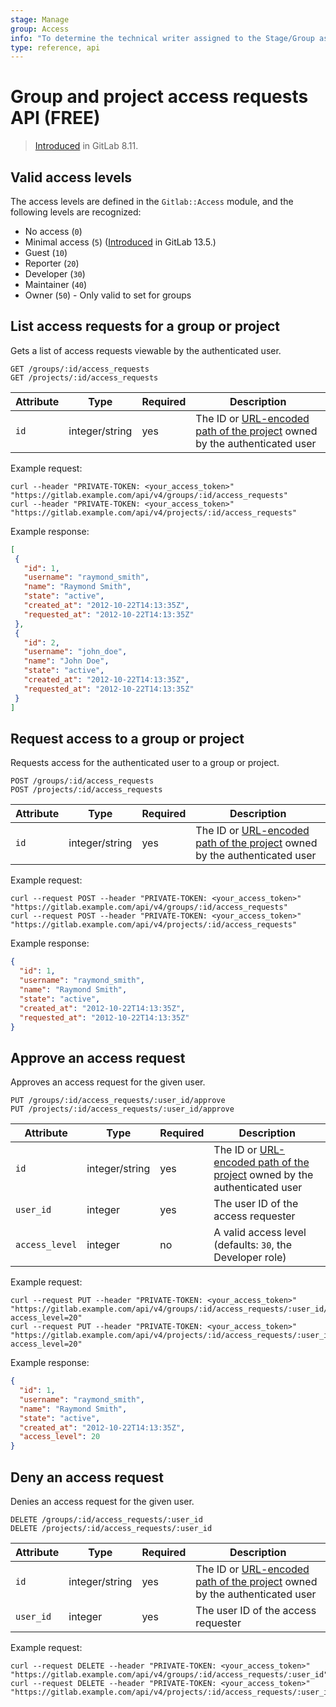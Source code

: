 ```yaml
---
stage: Manage
group: Access
info: "To determine the technical writer assigned to the Stage/Group associated with this page, see https://about.gitlab.com/handbook/engineering/ux/technical-writing/#assignments"
type: reference, api
---
```


# Group and project access requests API **(FREE)**

> [Introduced](https://gitlab.com/gitlab-org/gitlab-foss/-/issues/18583) in GitLab 8.11.

## Valid access levels

The access levels are defined in the `Gitlab::Access` module, and the
following levels are recognized:

- No access (`0`)
- Minimal access (`5`) ([Introduced](https://gitlab.com/gitlab-org/gitlab/-/issues/220203) in GitLab 13.5.)
- Guest (`10`)
- Reporter (`20`)
- Developer (`30`)
- Maintainer (`40`)
- Owner (`50`) - Only valid to set for groups

## List access requests for a group or project

Gets a list of access requests viewable by the authenticated user.

```plaintext
GET /groups/:id/access_requests
GET /projects/:id/access_requests
```

| Attribute | Type           | Required | Description |
| --------- | -------------- | -------- | ----------- |
| `id`      | integer/string | yes      | The ID or [URL-encoded path of the project](index.md#namespaced-path-encoding) owned by the authenticated user |

Example request:

```shell
curl --header "PRIVATE-TOKEN: <your_access_token>" "https://gitlab.example.com/api/v4/groups/:id/access_requests"
curl --header "PRIVATE-TOKEN: <your_access_token>" "https://gitlab.example.com/api/v4/projects/:id/access_requests"
```

Example response:

```json
[
 {
   "id": 1,
   "username": "raymond_smith",
   "name": "Raymond Smith",
   "state": "active",
   "created_at": "2012-10-22T14:13:35Z",
   "requested_at": "2012-10-22T14:13:35Z"
 },
 {
   "id": 2,
   "username": "john_doe",
   "name": "John Doe",
   "state": "active",
   "created_at": "2012-10-22T14:13:35Z",
   "requested_at": "2012-10-22T14:13:35Z"
 }
]
```

## Request access to a group or project

Requests access for the authenticated user to a group or project.

```plaintext
POST /groups/:id/access_requests
POST /projects/:id/access_requests
```

| Attribute | Type           | Required | Description |
| --------- | -------------- | -------- | ----------- |
| `id`      | integer/string | yes      | The ID or [URL-encoded path of the project](index.md#namespaced-path-encoding) owned by the authenticated user |

Example request:

```shell
curl --request POST --header "PRIVATE-TOKEN: <your_access_token>" "https://gitlab.example.com/api/v4/groups/:id/access_requests"
curl --request POST --header "PRIVATE-TOKEN: <your_access_token>" "https://gitlab.example.com/api/v4/projects/:id/access_requests"
```

Example response:

```json
{
  "id": 1,
  "username": "raymond_smith",
  "name": "Raymond Smith",
  "state": "active",
  "created_at": "2012-10-22T14:13:35Z",
  "requested_at": "2012-10-22T14:13:35Z"
}
```

## Approve an access request

Approves an access request for the given user.

```plaintext
PUT /groups/:id/access_requests/:user_id/approve
PUT /projects/:id/access_requests/:user_id/approve
```

| Attribute      | Type           | Required | Description |
| -------------- | -------------- | -------- | ----------- |
| `id`           | integer/string | yes      | The ID or [URL-encoded path of the project](index.md#namespaced-path-encoding) owned by the authenticated user |
| `user_id`      | integer        | yes      | The user ID of the access requester                                                                             |
| `access_level` | integer        | no       | A valid access level (defaults: `30`, the Developer role)                                                   |

Example request:

```shell
curl --request PUT --header "PRIVATE-TOKEN: <your_access_token>" "https://gitlab.example.com/api/v4/groups/:id/access_requests/:user_id/approve?access_level=20"
curl --request PUT --header "PRIVATE-TOKEN: <your_access_token>" "https://gitlab.example.com/api/v4/projects/:id/access_requests/:user_id/approve?access_level=20"
```

Example response:

```json
{
  "id": 1,
  "username": "raymond_smith",
  "name": "Raymond Smith",
  "state": "active",
  "created_at": "2012-10-22T14:13:35Z",
  "access_level": 20
}
```

## Deny an access request

Denies an access request for the given user.

```plaintext
DELETE /groups/:id/access_requests/:user_id
DELETE /projects/:id/access_requests/:user_id
```

| Attribute | Type           | Required | Description |
| --------- | -------------- | -------- | ----------- |
| `id`      | integer/string | yes      | The ID or [URL-encoded path of the project](index.md#namespaced-path-encoding) owned by the authenticated user |
| `user_id` | integer        | yes      | The user ID of the access requester                                                                             |

Example request:

```shell
curl --request DELETE --header "PRIVATE-TOKEN: <your_access_token>" "https://gitlab.example.com/api/v4/groups/:id/access_requests/:user_id"
curl --request DELETE --header "PRIVATE-TOKEN: <your_access_token>" "https://gitlab.example.com/api/v4/projects/:id/access_requests/:user_id"
```
